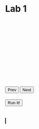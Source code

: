 <script type="text/javascript" src="{{url_for('static', filename='lib/codemirror/lib/codemirror.js') }}"></script>
<script type="text/javascript" src="{{url_for('static', filename='lib/codemirror/mode/python/python.js')}}"></script>
<script type="text/javascript" src="{{url_for('static', filename='lib/skulpt/dist/skulpt.js')}}"></script>
<script type="text/javascript" src="{{url_for('static', filename='lib/skulpt/dist/builtin.js')}}"></script>
<link rel="stylesheet" type="text/css" href="{{url_for('static', filename='lib/codemirror/lib/codemirror.css')}}" />
<link rel="stylesheet" type="text/css" href="{{url_for('static', filename='lib/codemirror/theme/cobalt.css')}}" />

<script type="text/javascript">
  var builtinRead = function(x) {
    if (Sk.builtinFiles === undefined ||
        Sk.builtinFiles['files'][x] === undefined)
      throw "File not found: '" + x + "'";
    return Sk.builtinFiles['files'][x];
  };
  var genOutf = function(execObj) {
    return function(text) {
      if (!('output' in execObj)) {
        execObj['output'] = '';
      }
      execObj['output'] += text;
    };
  };
  var executeCode = function(execObj) {
    try {
      Sk.configure({output: genOutf(execObj), read: builtinRead});
      eval(Sk.importMainWithBody('<stdin>', false, execObj['input']));
    } catch (err) {
      if (err.toString().trim() === "TypeError: Cannot read property 'constructor' of null") {
        execObj['error'] = 'Error: Your function does not have return value. Your function needs a return value.';
      } else if (err.toString().trim() === 'ImportError: No module named <stdin>') {
        execObj['error'] = 'Error: You did not type any code. You must type some code.';
      } else {
        execObj['error'] = err.toString();
      }
    }
  };
  var runit = function(code) {
    var runObj = {'input': code};
    executeCode(runObj);
    if (runObj['output'] !== undefined) {
      $('#lab_output').text(runObj['output']);
    } else {
      $('#lab_output').text(runObj['error']);
    }
    return runObj;
  };

  var lab_content = [
    ["Welcome to Lab 1! We are going to learn some turtle graphics today. Hit the 'Next' button to get started."],
    ["This is Winston, your guide to the magic that is Python.\nDon't worry about what <code>import</code> or <code>turtle.Turtle()</code> means - we will get into that later. All that matters is that we have a turtle and his name is Winston. He will listen to your instructions and execute them in order with no mistakes because he is just that good.",
    'import turtle\nwinston = turtle.Turtle()'],
    ["You can call Winston by his name and tell him to move! Try adding a line at the end that says <code>winston.forward(100)</code>. This tells Winston to move 100 units in the direction he's facing. Hit the 'Run It!' button when you're done to see Winston in action."],
    ["Now try bringing Winston back to where he started with <code>winston.backward()</code> (You still need to supply a number between the parentheses so Winston knows how far to go."],
    ["Winston can even change directions! Try telling Winston to turn right by adding a line at the end that says <code>winston.right(90)</code>."],
    ["Try making Winston spin in a circle counter-clockwise. (Hint: Winston will have to turn left and he only understands angles in degrees."],
    ["Now Winston is pretty smart for a turtle, and using just these commands, you can tell him to draw shapes. Try adding these lines at the end: <pre>winston.right(90)\nwinston.forward(100)\nwinston.right(90)\nwinston.forward(100)\nwinston.right(90)\nwinston.forward(100)\nwinston.right(90)\nwinston.forward(100)</pre>"],
    ["Now it's your turn! Make Winston draw a triangle. You can edit or delete the lines from the previous step to do this."],
    ["Cool! Now normally Winston drags a pen behind him when he moves, and this leaves the lines that you see. You can tell Winston to stop slacking off and carry the pen if you don't want him to draw: <code>winston.penup()</code>. Try adding this line and then make Winston move. You should see that there is no line behind him as he moves this time!"],
    ["You can use this to make separate shapes! Just tell Winston to put his pen back down and draw a shape, and then pick it up while he moves to a different spot to start the next shape. Try adding these lines to see it: <pre>winston.pendown()\nwinston.right(90)\nwinston.forward(100)\nwinston.right(90)\nwinston.forward(100)\nwinston.right(90)\nwinston.forward(100)\nwinston.right(90)\nwinston.forward(100)\n\nwinston.penup()\nwinston.forward(200)\nwinston.pendown()\n\nwinston.right(120)\nwinston.forward(100)\nwinston.right(120)\nwinston.forward(100)\nwinston.right(120)\nwinston.forward(100)</pre>"],
    ["Now you try making a pentagon inside of a hexagon."],
    ['Winston also has one of those giant packs of crayons, so you can tell him to change the color he draws too: <code>winston.color("green")</code>. He will understand the following list of colors: <pre>aliceblue\nantiquewhite\naqua\naquamarine\nazure\nbeige\nbisque\nblack\nblanchedalmond\nblue\nblueviolet\nbrown\nburlywood\ncadetblue\nchartreuse\nchocolate\ncoral\ncornflowerblue\ncornsilk\ncrimson\ncyan\ndarkblue\ndarkcyan\ndarkgoldenrod\ndarkgray\ndarkgreen\ndarkgrey\ndarkkhaki\ndarkmagenta\ndarkolivegreen\ndarkorange\ndarkorchid\ndarkred\ndarksalmon\ndarkseagreen\ndarkslateblue\ndarkslategray\ndarkslategrey\ndarkturquoise\ndarkviolet\ndeeppink\ndeepskyblue\ndimgray\ndimgrey\ndodgerblue\nfirebrick\nfloralwhite\nforestgreen\nfuchsia\ngainsboro\nghostwhite\ngold\ngoldenrod\ngray\ngreen\ngreenyellow\ngrey\nhoneydew\nhotpink\nindianred\nindigo\nivory\nkhaki\nlavender\nlavenderblush\nlawngreen\nlemonchiffon\nlightblue\nlightcoral\nlightcyan\nlightgoldenrodyellow\nlightgray\nlightgreen\nlightgrey\nlightpink\nlightsalmon\nlightseagreen\nlightskyblue\nlightslategray\nlightslategrey\nlightsteelblue\nlightyellow\nlime\nlimegreen\nlinen\nmagenta\nmaroon\nmediumaquamarine\nmediumblue\nmediumorchid\nmediumpurple\nmediumseagreen\nmediumslateblue\nmediumspringgreen\nmediumturquoise\nmediumvioletred\nmidnightblue\nmintcream\nmistyrose\nmoccasin\nnavajowhite\nnavy\noldlace\nolive\nolivedrab\norange\norangered\norchid\npalegoldenrod\npalegreen\npaleturquoise\npalevioletred\npapayawhip\npeachpuff\nperu\npink\nplum\npowderblue\npurple\nred\nrosybrown\nroyalblue\nsaddlebrown\nsalmon\nsandybrown\nseagreen\nseashell\nsienna\nsilver\nskyblue\nslateblue\nslategray\nslategrey\nsnow\nspringgreen\nsteelblue\ntan\nteal\nthistle\ntomato\nturquoise\nviolet\nwheat\nwhite\nwhitesmoke\nyellow\nyellowgreen</pre>'],
    ["Awesome! Now your assignment for this week is to make a picture of something cool"]
  ];
  var section = 0;

  $(function() {
    var editor, execObj, execHistory = [];
    Sk.canvas = 'turtle_canvas';
    Sk.pre = 'lab_output';
    editor = CodeMirror.fromTextArea(document.getElementById('lab_code'), {
      autofocus: true,
      theme: 'cobalt',
      lineNumbers: true,
      indentUnit: 4,
      mode: 'python'
    });
    $('#lab_run_code').click(function(e) {
      var runObj, testObjs, correct,
        code = editor.getValue().replace(/\t/g, '    ');
      runObs = runit(code);
    });
    $('#next_section').click(function() {
      if (section < lab_content.length - 1) {
        section++;
        update(section);
      }
    });
    $('#prev_section').click(function() {
      if (section > 0) {
        section--;
        update(section);
      }
    });
    var update = function(section) {
      $('#lab_text').html(lab_content[section][0]);
      if (lab_content[section][1])
        editor.setValue(lab_content[section][1]);
    };

    update(section);
  });
</script>

Lab 1
=====

<div class="row">
  <div class="span6">
    <div style="height: 200px">
      <div id="lab_text" style="overflow: auto; height: 195px;"></div></br>
    </div>
    <div style="margin: 10px 0;">
      <button id="prev_section" class="btn btn-primary btn-small">Prev</button>
      <button id="next_section" class="btn btn-primary btn-small">Next</button>
    </div>
    <textarea id="lab_code" style="display:none;"></textarea>
    <button id="lab_run_code" class="btn btn-success" style="margin: 10px 0;">Run It!</button>
    <pre id="lab_output"></pre>
  </div>
  <div class="span6" id="canvas_container">
    <canvas id="turtle_canvas" width="500" height="500" style="border: 1px solid black;"></canvas>
  </div>
</div>
